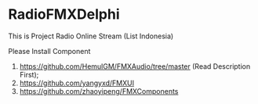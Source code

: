 # RadioFMXDelphi
This is Project Radio Online Stream (List Indonesia)

Please Install Component
1. https://github.com/HemulGM/FMXAudio/tree/master (Read Description First);
2. https://github.com/yangyxd/FMXUI
3. https://github.com/zhaoyipeng/FMXComponents

